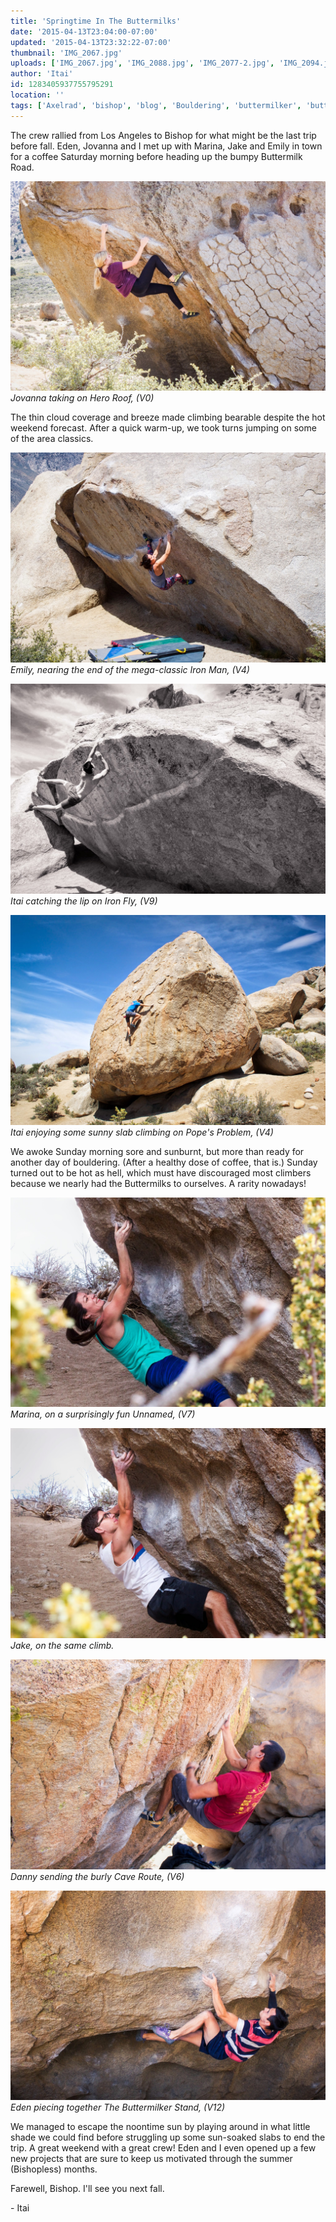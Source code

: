 ```yaml
---
title: 'Springtime In The Buttermilks'
date: '2015-04-13T23:04:00-07:00'
updated: '2015-04-13T23:32:22-07:00'
thumbnail: 'IMG_2067.jpg'
uploads: ['IMG_2067.jpg', 'IMG_2088.jpg', 'IMG_2077-2.jpg', 'IMG_2094.jpg', 'IMG_2116.jpg', 'IMG_2117.jpg', 'IMG_2105.jpg', 'IMG_2169.jpg']
author: 'Itai'
id: 1283405937755795291
location: ''
tags: ['Axelrad', 'bishop', 'blog', 'Bouldering', 'buttermilker', 'buttermilks', 'California', 'Climbing', 'Eden', 'Five', 'Five Ten', 'granite', 'highball', 'hot', 'Itai', 'Photo']
---
```


The crew rallied from Los Angeles to Bishop for what might be the last trip before fall. Eden, Jovanna and I met up with Marina, Jake and Emily in town for a coffee Saturday morning before heading up the bumpy Buttermilk Road.

![Jovanna taking on Hero Roof, (V0)](uploads/IMG_2067.jpg)*Jovanna taking on Hero Roof, (V0)*

The thin cloud coverage and breeze made climbing bearable despite the hot weekend forecast. After a quick warm-up, we took turns jumping on some of the area classics.

![Emily, nearing the end of the mega-classic Iron Man, (V4)](uploads/IMG_2088.jpg)*Emily, nearing the end of the mega-classic Iron Man, (V4)*

![Itai catching the lip on Iron Fly, (V9)](uploads/IMG_2077-2.jpg)*Itai catching the lip on Iron Fly, (V9)*

![Itai enjoying some sunny slab climbing on Pope's Problem, (V4)](uploads/IMG_2094.jpg)*Itai enjoying some sunny slab climbing on Pope's Problem, (V4)*

We awoke Sunday morning sore and sunburnt, but more than ready for another day of bouldering. (After a healthy dose of coffee, that is.) Sunday turned out to be hot as hell, which must have discouraged most climbers because we nearly had the Buttermilks to ourselves. A rarity nowadays!

![Marina, on a surprisingly fun Unnamed, (V7)](uploads/IMG_2116.jpg)*Marina, on a surprisingly fun Unnamed, (V7)*

![Jake, on the same climb.](uploads/IMG_2117.jpg)*Jake, on the same climb.*

![Danny sending the burly Cave Route, (V6)](uploads/IMG_2105.jpg)*Danny sending the burly Cave Route, (V6)*

![Eden piecing together The Buttermilker Stand, (V12)](uploads/IMG_2169.jpg)*Eden piecing together The Buttermilker Stand, (V12)*

We managed to escape the noontime sun by playing around in what little shade we could find before struggling up some sun-soaked slabs to end the trip. A great weekend with a great crew! Eden and I even opened up a few new projects that are sure to keep us motivated through the summer (Bishopless) months.

Farewell, Bishop. I'll see you next fall.

\- Itai
